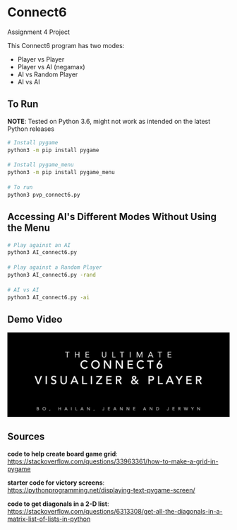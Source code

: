 # Connect6
Assignment 4 Project

This Connect6 program has two modes: 

- Player vs Player
- Player vs AI (negamax)
- AI vs Random Player
- AI vs AI

## To Run

**NOTE**: Tested on Python 3.6, might not work as intended on the latest Python releases

```bash
# Install pygame
python3 -m pip install pygame

# Install pygame_menu
python3 -m pip install pygame_menu

# To run
python3 pvp_connect6.py
```

## Accessing AI's Different Modes Without Using the Menu

```bash
# Play against an AI
python3 AI_connect6.py

# Play against a Random Player
python3 AI_connect6.py -rand

# AI vs AI
python3 AI_connect6.py -ai
```

## Demo Video

[![Watch the video](demo.png)](https://drive.google.com/file/d/1XFZcxCoZbel-q1nowbzPBr3_L3W06thB/view?usp=sharing)

## Sources

**code to help create board game grid**: https://stackoverflow.com/questions/33963361/how-to-make-a-grid-in-pygame 

**starter code for victory screens**: https://pythonprogramming.net/displaying-text-pygame-screen/

**code to get diagonals in a 2-D list**: https://stackoverflow.com/questions/6313308/get-all-the-diagonals-in-a-matrix-list-of-lists-in-python
